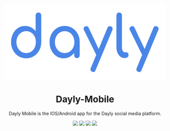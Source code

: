 <div align="center">
  <img src="https://github.com/Lif-Platforms/Dayly-Mobile/blob/main/.github/dayly%20logo.png" /> 
</div>
<h1 align="center">Dayly-Mobile</h1>
<p align="center">Dayly Mobile is the IOS/Android app for the  Dayly social media platform.</p>
<div align="center">
  <img src="https://img.shields.io/github/contributors/Lif-Platforms/Dayly-Mobile?style=for-the-badge" />
  <img src="https://img.shields.io/github/downloads/Lif-Platforms/Dayly-Mobile/total?style=for-the-badge" />
  <img src="https://img.shields.io/github/issues/Lif-Platforms/Dayly-Mobile?style=for-the-badge" />
  <img src="https://img.shields.io/github/package-json/version/Lif-Platforms/Dayly-Mobile?style=for-the-badge" />
</div>
